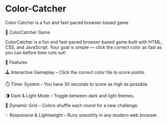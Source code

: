 # Color-Catcher
Color Catcher is a fun and fast-paced browser-based game


🎯 ColorCatcher Game

ColorCatcher is a fun and fast-paced browser-based game built with HTML, CSS, and JavaScript.
Your goal is simple — click the correct color as fast as you can before time runs out!

🧩 Features

🕹️ Interactive Gameplay – Click the correct color tile to score points.

⏱️ Timer System – You have 30 seconds to score as high as possible.

🌗 Dark & Light Mode – Toggle between dark and light themes.

🧮 Dynamic Grid – Colors shuffle each round for a new challenge.

💡 Responsive & Lightweight – Runs smoothly in any modern web browser.
